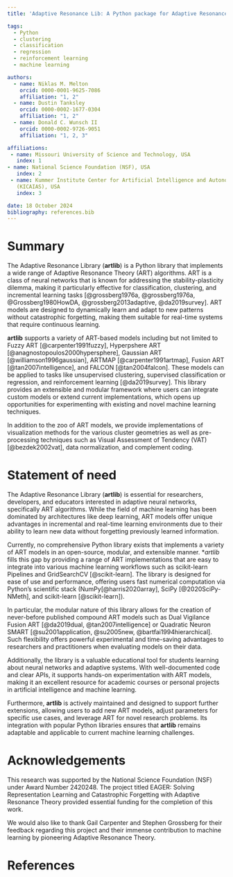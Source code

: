 ```yaml
---
title: 'Adaptive Resonance Lib: A Python package for Adaptive Resonance Theory (ART) models'

tags:
  - Python
  - clustering
  - classification
  - regression
  - reinforcement learning
  - machine learning

authors:
  - name: Niklas M. Melton
    orcid: 0000-0001-9625-7086
    affiliation: "1, 2"
  - name: Dustin Tanksley
    orcid: 0000-0002-1677-0304
    affiliation: "1, 2"
  - name: Donald C. Wunsch II
    orcid: 0000-0002-9726-9051
    affiliation: "1, 2, 3"

affiliations:
 - name: Missouri University of Science and Technology, USA
   index: 1
- name: National Science Foundation (NSF), USA
   index: 2
 - name: Kummer Institute Center for Artificial Intelligence and Autonomous Systems
   (KICAIAS), USA
   index: 3

date: 18 October 2024
bibliography: references.bib
---
```


# Summary

The Adaptive Resonance Library (**artlib**) is a Python library that implements a wide
range of Adaptive Resonance Theory (ART) algorithms. ART is a class of neural networks
that is known for addressing the stability-plasticity dilemma, making it particularly
effective for classification, clustering, and incremental learning tasks
[@grossberg1976a, @grossberg1976a, @Grossberg1980HowDA, @grossberg2013adaptive,
@da2019survey]. ART models are designed to dynamically learn and adapt to new patterns
without catastrophic forgetting, making them suitable for real-time systems that require
continuous learning.

**artlib** supports a variety of ART-based models including but not limited to
Fuzzy ART [@carpenter1991fuzzy], Hyperpshere ART [@anagnostopoulos2000hypersphere],
Gaussian ART [@williamson1996gaussian], ARTMAP [@carpenter1991artmap],
Fusion ART [@tan2007intelligence], and FALCON [@tan2004falcon]. These models
can be applied to tasks like unsupervised clustering, supervised classification or
regression, and reinforcement learning [@da2019survey]. This library provides an
extensible and modular framework where users can integrate custom models or extend
current implementations, which opens up opportunities for experimenting with existing
and novel machine learning techniques.

In addition to the zoo of ART models, we provide
implementations of visualization methods for the various cluster geometries as well as
pre-processing techniques such as Visual Assessment of Tendency (VAT)[@bezdek2002vat],
data normalization, and complement coding.

# Statement of need

The Adaptive Resonance Library (**artlib**) is essential for researchers, developers,
and educators interested in adaptive neural networks, specifically ART algorithms. While
the field of machine learning has been dominated by architectures like deep learning,
ART models offer unique advantages in incremental and real-time learning environments
due to their ability to learn new data without forgetting previously learned
information.

Currently, no comprehensive Python library exists that implements a variety of ART
models in an open-source, modular, and extensible manner. **artlib* fills this gap by
providing a range of ART implementations that are easy to integrate into various machine
learning workflows such as scikit-learn Pipelines and GridSearchCV [@scikit-learn].
The library is designed for ease of use and performance, offering users fast numerical
computation via Python’s scientific stack (NumPy[@harris2020array], SciPy
[@2020SciPy-NMeth], and scikit-learn [@scikit-learn]).

In particular, the modular nature of this library allows for the creation of
never-before published compound ART models such as Dual Vigilance
Fusion ART [@da2019dual, @tan2007intelligence] or Quadratic Neuron SMART
[@su2001application, @su2005new, @bartfai1994hierarchical]. Such flexibility offers
powerful experimental and time-saving advantages to researchers and practitioners when
evaluating models on their data.

Additionally, the library is a valuable educational tool for students learning about
neural networks and adaptive systems. With well-documented code and clear APIs, it
supports hands-on experimentation with ART models, making it an excellent resource for
academic courses or personal projects in artificial intelligence and machine learning.

Furthermore, **artlib** is actively maintained and designed to support further
extensions, allowing users to add new ART models, adjust parameters for specific use
cases, and leverage ART for novel research problems. Its integration with popular Python
libraries ensures that **artlib** remains adaptable and applicable to current machine
learning challenges.

# Acknowledgements
This research was supported by the National Science Foundation (NSF) under Award
Number 2420248. The project titled EAGER: Solving Representation Learning and
Catastrophic Forgetting with Adaptive Resonance Theory provided essential funding for
the completion of this work.

We would also like to thank Gail Carpenter and Stephen Grossberg for their
feedback regarding this project and their immense contribution to machine learning by
pioneering Adaptive Resonance Theory.

# References
